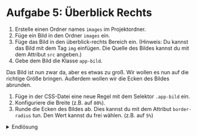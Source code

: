 # Aufgabe 5: Überblick Rechts

1. Erstelle einen Ordner names `images` im Projektordner.
2. Füge ein Bild in den Ordner `images` ein.
3. Füge das Bild in den überblick-rechts Bereich ein. (Hinweis: Du kannst das Bild mit dem Tag `img` einfügen. Die Quelle des Bildes kannst du mit dem Attribut `src` angeben.)
4. Gebe dem Bild die Klasse `app-bild`.

Das Bild ist nun zwar da, aber es etwas zu groß. Wir wollen es nun auf die richtige Größe bringen. Außerdem wollen wir die Ecken des Bildes abrunden.

1. Füge in der CSS-Datei eine neue Regel mit dem Selektor `.app-bild` ein.
2. Konfiguriere die Breite (z.B. auf `80%`).
3. Runde die Ecken des Bildes ab. Dies kannst du mit dem Attribut `border-radius` tun. Den Wert kannst du frei wählen. (z.B. auf `5%`)

<details>
<summary>Endlösung</summary>

#### index.html

```html
<section class="section-style-2" id="überblick">
    <div class="container-fluid">
        <!-- Wir wollen, dass der Text links und das Bild rechts angezeigt wird. Dafür verwenden wir die Bootstrap-Klasse "row" -->
        <div class="row">
            <div class="col-lg-6 überblick-links">
                <!-- Hier spezifizieren wir den Titel und die Beschreibung unserer App -->
                <h1 class="grosser-titel">Die neue Super-Duper-App</h1>
                <h3 class="kleiner-titel">
                    Dies ist eine lange Beschreibung meiner App und warum sie so toll ist
                </h3>
                <!-- Hier spezifizieren wir den Button, der den Nutzer zu unserer App weiterleitet -->
                <button type="button" class="btn btn-dark btn-lg">
                    Probier es aus!
                </button>
            </div>
            <!-- Hier spezifizieren wir ein Bild welches zu unserer App passt -->
            <div class="col-lg-6 überblick-rechts">
                <img class="app-bild" src="images/title_pic.png" />
            </div>
        </div>
</section>
```

#### styles.css

```css
/* ============================= */
/* ===== Allgemeine Styles ===== */
/* ============================= */
.grosser-titel {
  font-size: 60px;
  font-weight: bold;
}

.kleiner-titel {
  font-size: 30px;
}

.section-style-2 {
  background-color: #e7ab9a;
  color: white;
}

/* ================================ */
/* ===== Section 2: Überblick ===== */
/* ================================ */
.app-bild {
  width: 80%;
  border-radius: 5%;
}
```

</details>
